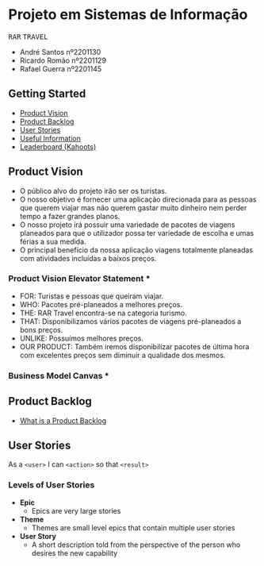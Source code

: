 # Projeto em Sistemas de Informação
<kbd>R</kbd><kbd>A</kbd><kbd>R</kbd>    <kbd>T</kbd><kbd>R</kbd><kbd>A</kbd><kbd>V</kbd><kbd>E</kbd><kbd>L</kbd>

* André Santos nº2201130
* Ricardo Romão nº2201129
* Rafael Guerra nº2201145

## Getting Started ##
* [Product Vision](#product_vision)
* [Product Backlog](#product_backlog)
* [User Stories](#user_stories)
* [Useful Information](#useful_information)
* [Leaderboard (Kahoots)](#leaderboard)


<a name="product_vision"></a>
## Product Vision
* O público alvo do projeto irão ser os turistas. 
* O nosso objetivo é fornecer uma aplicação direcionada para as pessoas que querem viajar mas 
não querem gastar muito dinheiro nem perder tempo a fazer grandes planos.  
* O nosso projeto irá possuir uma variedade de pacotes de viagens planeados para que o utilizador 
possa ter variedade de escolha e umas férias a sua medida. 
* O principal benefício da nossa aplicação viagens totalmente planeadas com atividades incluídas a baixos preços. 

### Product Vision Elevator Statement *
* FOR: Turistas e pessoas que queiram viajar.
* WHO: Pacotes pré-planeados a melhores preços.
* THE: RAR Travel encontra-se na categoria turismo.
* THAT: Disponibilizamos vários pacotes de viagens pré-planeados a bons preços.
* UNLIKE: Possuímos melhores preços.
* OUR PRODUCT: Também iremos disponibilizar pacotes de última hora com excelentes preços sem diminuir a qualidade dos mesmos.
 

### Business Model Canvas *



<a name="product_backlog"></a>
## Product Backlog
* [What is a Product Backlog](https://www.scrum.org/resources/what-is-a-product-backlog)

<a name="user_stories"></a>
## User Stories
As a `<user>` I can `<action>` so that `<result>`

### Levels of User Stories
* **Epic**
  * Epics are very large stories
* **Theme**
  * Themes are small level epics that contain multiple user stories
* **User Story**
  * A short description told from the perspective of the person who desires the new capability
